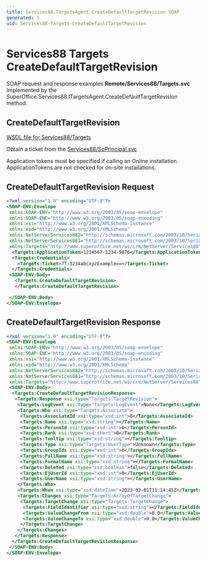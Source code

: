 ```yaml
---
title: Services88.TargetsAgent.CreateDefaultTargetRevision SOAP
generated: 1
uid: Services88-Targets-CreateDefaultTargetRevision
---
```


# Services88 Targets CreateDefaultTargetRevision

SOAP request and response examples **Remote/Services88/Targets.svc**
Implemented by the <see cref="M:SuperOffice.Services88.ITargetsAgent.CreateDefaultTargetRevision">SuperOffice.Services88.ITargetsAgent.CreateDefaultTargetRevision</see> method.

## CreateDefaultTargetRevision





[WSDL file for Services88/Targets](../Services88-Targets.md)

Obtain a ticket from the [Services88/SoPrincipal.svc](../SoPrincipal/index.md)

Application tokens must be specified if calling an Online installation. ApplicationTokens are not checked for on-site installations.

## CreateDefaultTargetRevision Request

```xml
<?xml version="1.0" encoding="UTF-8"?>
<SOAP-ENV:Envelope
 xmlns:SOAP-ENV="http://www.w3.org/2003/05/soap-envelope"
 xmlns:SOAP-ENC="http://www.w3.org/2003/05/soap-encoding"
 xmlns:xsi="http://www.w3.org/2001/XMLSchema-instance"
 xmlns:xsd="http://www.w3.org/2001/XMLSchema"
 xmlns:NetServerServices882="http://schemas.microsoft.com/2003/10/Serialization/Arrays"
 xmlns:NetServerServices881="http://schemas.microsoft.com/2003/10/Serialization/"
 xmlns:Targets="http://www.superoffice.net/ws/crm/NetServer/Services88">
  <Targets:ApplicationToken>1234567-1234-9876</Targets:ApplicationToken>
  <Targets:Credentials>
    <Targets:Ticket>7T:1234abcxyzExample==</Targets:Ticket>
  </Targets:Credentials>
 <SOAP-ENV:Body>
   <Targets:CreateDefaultTargetRevision>
   </Targets:CreateDefaultTargetRevision>

 </SOAP-ENV:Body>
</SOAP-ENV:Envelope>

```


## CreateDefaultTargetRevision Response

```xml
<?xml version="1.0" encoding="UTF-8"?>
<SOAP-ENV:Envelope
 xmlns:SOAP-ENV="http://www.w3.org/2003/05/soap-envelope"
 xmlns:SOAP-ENC="http://www.w3.org/2003/05/soap-encoding"
 xmlns:xsi="http://www.w3.org/2001/XMLSchema-instance"
 xmlns:xsd="http://www.w3.org/2001/XMLSchema"
 xmlns:NetServerServices882="http://schemas.microsoft.com/2003/10/Serialization/Arrays"
 xmlns:NetServerServices881="http://schemas.microsoft.com/2003/10/Serialization/"
 xmlns:Targets="http://www.superoffice.net/ws/crm/NetServer/Services88">
 <SOAP-ENV:Body>
  <Targets:CreateDefaultTargetRevisionResponse>
   <Targets:Response xsi:type="Targets:TargetRevision">
    <Targets:LogEvent xsi:type="Targets:LogEvent">None</Targets:LogEvent>
    <Targets:Who xsi:type="Targets:Associate">
     <Targets:AssociateId xsi:type="xsd:int">0</Targets:AssociateId>
     <Targets:Name xsi:type="xsd:string"></Targets:Name>
     <Targets:PersonId xsi:type="xsd:int">0</Targets:PersonId>
     <Targets:Rank xsi:type="xsd:short">0</Targets:Rank>
     <Targets:Tooltip xsi:type="xsd:string"></Targets:Tooltip>
     <Targets:Type xsi:type="Targets:UserType">Unknown</Targets:Type>
     <Targets:GroupIdx xsi:type="xsd:int">0</Targets:GroupIdx>
     <Targets:FullName xsi:type="xsd:string"></Targets:FullName>
     <Targets:FormalName xsi:type="xsd:string"></Targets:FormalName>
     <Targets:Deleted xsi:type="xsd:boolean">false</Targets:Deleted>
     <Targets:EjUserId xsi:type="xsd:int">0</Targets:EjUserId>
     <Targets:UserName xsi:type="xsd:string"></Targets:UserName>
    </Targets:Who>
    <Targets:When xsi:type="xsd:dateTime">2023-03-01T11:14:45Z</Targets:When>
    <Targets:Changes xsi:type="Targets:ArrayOfTargetChange">
     <Targets:TargetChange xsi:type="Targets:TargetChange">
      <Targets:FieldIdentifier xsi:type="xsd:string"></Targets:FieldIdentifier>
      <Targets:ValueChangeFrom xsi:type="xsd:double">0.0</Targets:ValueChangeFrom>
      <Targets:ValueChangeTo xsi:type="xsd:double">0.0</Targets:ValueChangeTo>
     </Targets:TargetChange>
    </Targets:Changes>
   </Targets:Response>
  </Targets:CreateDefaultTargetRevisionResponse>
 </SOAP-ENV:Body>
</SOAP-ENV:Envelope>

```

